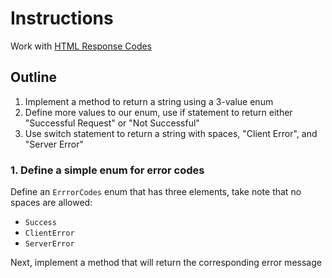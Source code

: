 # Instructions

Work with [HTML Response Codes](https://restfulapi.net/http-status-codes/)

## Outline

1. Implement a method to return a string using a 3-value enum
2. Define more values to our enum, use if statement to return either "Successful Request" or "Not Successful"
3. Use switch statement to return a string with spaces, "Client Error", and "Server Error"

### 1. Define a simple enum for error codes

Define an `ErrrorCodes` enum that has three elements, take note that no spaces are allowed:

- `Success`
- `ClientError`
- `ServerError`

Next, implement a method that will return the corresponding error message